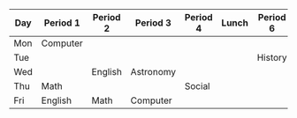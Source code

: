 |Day|Period 1|Period 2|Period 3|Period 4|Lunch|Period 6|Period 7|Period 8|Period 9|Period 10|
|---|---|---|---|---|---|---|---|---|---|---|
|Mon|Computer||||||||IOT|
|Tue||||||History|||||
|Wed||English|Astronomy||||||||
|Thu|Math|||Social||
|Fri|English|Math|Computer||||||Chemistry||
